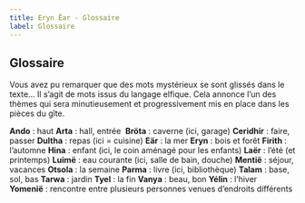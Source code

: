 ```yaml
---
title: Eryn Ëar - Glossaire
label: Glossaire
---
```


## Glossaire

Vous avez pu remarquer que des mots mystérieux se sont glissés dans le texte… Il s’agit de mots issus du langage elfique. Cela annonce l’un des thèmes qui sera minutieusement et progressivement mis en place dans les pièces du gîte.

**Ando** : haut
**Arta** : hall, entrée 
**Bröta** : caverne (ici, garage)
**Ceridhir** : faire, passer
**Dultha** : repas (ici = cuisine)
**Eär** : la mer
**Eryn** : bois et forêt
**Firith** : l’automne
**Hina** : enfant (ici, le coin aménagé pour les enfants)
**Laër** : l’été (et printemps)
**Luimë** : eau courante (ici, salle de bain, douche)
**Mentië** : séjour, vacances
**Otsola** : la semaine
**Parma** : livre (ici, bibliothèque)
**Talam** : base, sol, bas
**Tarwa** : jardin
**Tyel** : la fin
**Vanya** : beau, bon
**Yélin** : l’hiver
**Yomenië** : rencontre entre plusieurs personnes venues d’endroits différents

